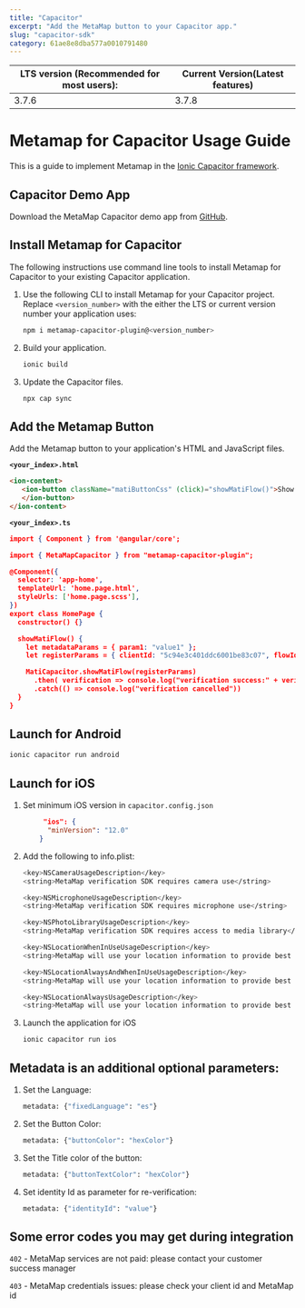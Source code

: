 ```yaml
---
title: "Capacitor"
excerpt: "Add the MetaMap button to your Capacitor app."
slug: "capacitor-sdk"
category: 61ae8e8dba577a0010791480
---
```



| LTS version (Recommended for most users): | Current Version(Latest features) |
|-------------------------------------------|----------------------------------|
| 3.7.6                                     |3.7.8                          |


# Metamap for Capacitor Usage Guide

This is a guide to implement Metamap in the [Ionic Capacitor framework](https://capacitorjs.com/docs).

## Capacitor Demo App

Download the MetaMap Capacitor demo app from [GitHub](https://github.com/GetMati/mati-mobile-examples/tree/main/capacitorDemoApp).

## Install Metamap for Capacitor

The following instructions use command line tools to install Metamap for Capacitor to your existing Capacitor application.

1. Use the following CLI to install Metamap for your Capacitor project. Replace `<version_number>` with the either the LTS or current version number your application uses:
    ```bash
    npm i metamap-capacitor-plugin@<version_number>
     ```

1. Build your application.
    ```bash
    ionic build
     ```

1. Update the Capacitor files.
    ```bash
    npx cap sync
    ```

## Add the Metamap Button

Add the Metamap button to your application's HTML and JavaScript files.

**`<your_index>.html`**

```html
<ion-content>
   <ion-button className="matiButtonCss" (click)="showMatiFlow()">Show MatiFlow
   </ion-button>
</ion-content>
```

**`<your_index>.ts`**

```json
import { Component } from '@angular/core';

import { MetaMapCapacitor } from "metamap-capacitor-plugin";

@Component({
  selector: 'app-home',
  templateUrl: 'home.page.html',
  styleUrls: ['home.page.scss'],
})
export class HomePage {
  constructor() {}

  showMatiFlow() {
    let metadataParams = { param1: "value1" };
    let registerParams = { clientId: "5c94e3c401ddc6001be83c07", flowId: "5e962a23728ddc001b5937aa", metadata: metadataParams};

    MatiCapacitor.showMatiFlow(registerParams)
      .then( verification => console.log("verification success:" + verification.verificationId))
      .catch(() => console.log("verification cancelled"))
  }
}
```

## Launch for Android

```bash
ionic capacitor run android
```

## Launch for iOS

1. Set minimum iOS version in `capacitor.config.json`
    ```json
         "ios": {
          "minVersion": "12.0"
        }
    ```

1. Add the following to info.plist:
    ```bash
    <key>NSCameraUsageDescription</key>
    <string>MetaMap verification SDK requires camera use</string>

    <key>NSMicrophoneUsageDescription</key>
    <string>MetaMap verification SDK requires microphone use</string>

    <key>NSPhotoLibraryUsageDescription</key>
    <string>MetaMap verification SDK requires access to media library</string>

    <key>NSLocationWhenInUseUsageDescription</key>
    <string>MetaMap will use your location information to provide best possible verification experience.</string>

    <key>NSLocationAlwaysAndWhenInUseUsageDescription</key>
    <string>MetaMap will use your location information to provide best possible verification experience.</string>

    <key>NSLocationAlwaysUsageDescription</key>
    <string>MetaMap will use your location information to provide best possible verification experience.</string>
    ```

1. Launch the application for iOS
    ```bash
    ionic capacitor run ios
    ```

## Metadata is an additional optional parameters:

1. Set the Language:
    ```bash
    metadata: {"fixedLanguage": "es"}
    ```

1.  Set the Button Color:
    ```bash
    metadata: {"buttonColor": "hexColor"}
    ```

1. Set the Title color of the button:
    ```bash
    metadata: {"buttonTextColor": "hexColor"}
   ```

1. Set identity Id as parameter for re-verification:
    ```bash
    metadata: {"identityId": "value"}
    ```


## Some error codes you may get during integration

`402` - MetaMap services are not paid: please contact your customer success manager

`403` - MetaMap credentials issues: please check your client id and MetaMap id
